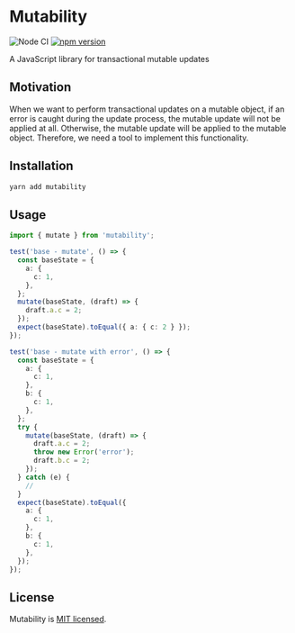 # Mutability

![Node CI](https://github.com/unadlib/mutability/workflows/Node%20CI/badge.svg)
[![npm version](https://badge.fury.io/js/mutability.svg)](http://badge.fury.io/js/mutability)

A JavaScript library for transactional mutable updates

## Motivation

When we want to perform transactional updates on a mutable object, if an error is caught during the update process, the mutable update will not be applied at all. Otherwise, the mutable update will be applied to the mutable object. Therefore, we need a tool to implement this functionality.

## Installation

```sh
yarn add mutability
```

## Usage

```ts
import { mutate } from 'mutability';

test('base - mutate', () => {
  const baseState = {
    a: {
      c: 1,
    },
  };
  mutate(baseState, (draft) => {
    draft.a.c = 2;
  });
  expect(baseState).toEqual({ a: { c: 2 } });
});

test('base - mutate with error', () => {
  const baseState = {
    a: {
      c: 1,
    },
    b: {
      c: 1,
    },
  };
  try {
    mutate(baseState, (draft) => {
      draft.a.c = 2;
      throw new Error('error');
      draft.b.c = 2;
    });
  } catch (e) {
    //
  }
  expect(baseState).toEqual({
    a: {
      c: 1,
    },
    b: {
      c: 1,
    },
  });
});
```

## License

Mutability is [MIT licensed](https://github.com/unadlib/mutability/blob/main/LICENSE).
